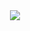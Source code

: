 <div align="center">
   <a href="https://igorsctt.github.io/portfolio/" target="_blank"><img src="https://img.shields.io/badge/website-000000?style=for-the-badge&logo=About.me&logoColor=white"></a>
 </div>
